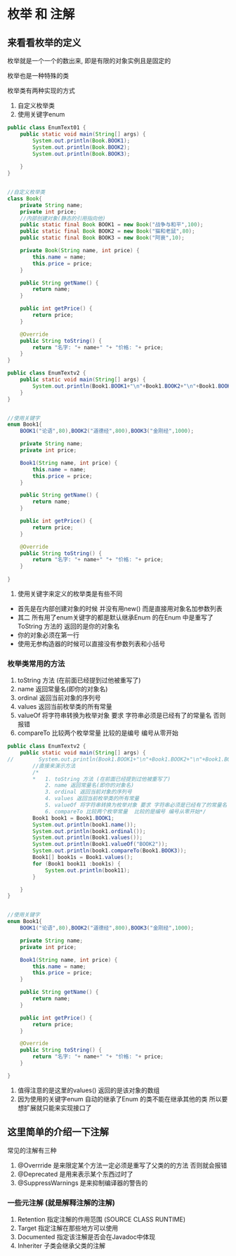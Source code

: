 # 枚举 和 注解

## 来看看枚举的定义

枚举就是一个一个的数出来, 即是有限的对象实例且是固定的

枚举也是一种特殊的类

枚举类有两种实现的方式

1. 自定义枚举类
2. 使用关键字enum

```java
public class EnumText01 {
    public static void main(String[] args) {
        System.out.println(Book.BOOK1);
        System.out.println(Book.BOOK2);
        System.out.println(Book.BOOK3);
        
    }
}


//自定义枚举类
class Book{
    private String name;
    private int price;
    //内部创建对象(静态的引用指向他)
    public static final Book BOOK1 = new Book("战争与和平",100);
    public static final Book BOOK2 = new Book("猫和老鼠",80);
    public static final Book BOOK3 = new Book("阿衰",10);

    private Book(String name, int price) {
        this.name = name;
        this.price = price;
    }

    public String getName() {
        return name;
    }

    public int getPrice() {
        return price;
    }

    @Override
    public String toString() {
        return "名字: "+ name+" "+ "价格: "+ price;
    }
}
```

```java
public class EnumTextv2 {
    public static void main(String[] args) {
        System.out.println(Book1.BOOK1+"\n"+Book1.BOOK2+"\n"+Book1.BOOK3+"\n");
    }
}


//使用关键字
enum Book1{
    BOOK1("论语",80),BOOK2("道德经",800),BOOK3("金刚经",1000);

    private String name;
    private int price;

    Book1(String name, int price) {
        this.name = name;
        this.price = price;
    }

    public String getName() {
        return name;
    }

    public int getPrice() {
        return price;
    }

    @Override
    public String toString() {
        return "名字: "+ name+" "+ "价格: "+ price;
    }
    
}

```

1. 使用关键字来定义的枚举类是有些不同

* 首先是在内部创建对象的时候 并没有用new() 而是直接用对象名加参数列表
* 其二 所有用了enum关键字的都是默认继承Enum 的在Enum 中是重写了ToString 方法的 返回的是你的对象名
* 你的对象必须在第一行
* 使用无参构造器的时候可以直接没有参数列表和小括号

### 枚举类常用的方法

1. toString 方法 (在前面已经提到过他被重写了)
2. name 返回常量名(即你的对象名)
3. ordinal 返回当前对象的序列号
4. values 返回当前枚举类的所有常量
5. valueOf 将字符串转换为枚举对象 要求 字符串必须是已经有了的常量名 否则报错
6. compareTo 比较两个枚举常量  比较的是编号 编号从零开始

```java
public class EnumTextv2 {
    public static void main(String[] args) {
//        System.out.println(Book1.BOOK1+"\n"+Book1.BOOK2+"\n"+Book1.BOOK3+"\n");
        //直接来演示方法
        /*
        *   1. toString 方法 (在前面已经提到过他被重写了)
            2. name 返回常量名(即你的对象名)
            3. ordinal 返回当前对象的序列号
            4. values 返回当前枚举类的所有常量
            5. valueOf 将字符串转换为枚举对象 要求 字符串必须是已经有了的常量名 否则报错
            6. compareTo 比较两个枚举常量  比较的是编号 编号从零开始*/
        Book1 book1 = Book1.BOOK1;
        System.out.println(book1.name());
        System.out.println(book1.ordinal());
        System.out.println(Book1.values());
        System.out.println(Book1.valueOf("BOOK2"));
        System.out.println(book1.compareTo(Book1.BOOK3));
        Book1[] book1s = Book1.values();
        for (Book1 book11 :book1s) {
            System.out.println(book11);
        }

    }
}


//使用关键字
enum Book1{
    BOOK1("论语",80),BOOK2("道德经",800),BOOK3("金刚经",1000);

    private String name;
    private int price;

    Book1(String name, int price) {
        this.name = name;
        this.price = price;
    }

    public String getName() {
        return name;
    }

    public int getPrice() {
        return price;
    }

    @Override
    public String toString() {
        return "名字: "+ name+" "+ "价格: "+ price;
    }

}

```



1. 值得注意的是这里的values() 返回的是该对象的数组
2. 因为使用的关键字enum 自动的继承了Enum 的类不能在继承其他的类 所以要想扩展就只能来实现接口了

## 这里简单的介绍一下注解

常见的注解有三种

1. @Overrride  是来限定某个方法一定必须是重写了父类的的方法 否则就会报错
2. @Deprecated 是用来表示某个东西过时了
3. @SuppressWarnings   是来抑制编译器的警告的

### 一些元注解 (就是解释注解的注解)

1. Retention  指定注解的作用范围 (SOURCE CLASS RUNTIME)
2. Target 指定注解在那些地方可以使用
3. Documented 指定该注解是否会在Javadoc中体现
4. Inheriter 子类会继承父类的注解


